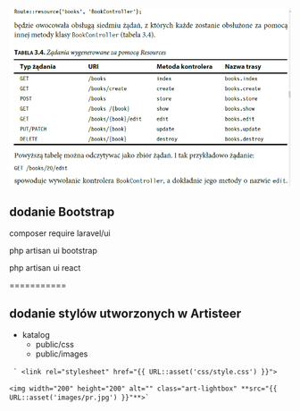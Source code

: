 

![routing](images/rys_routing.png)

## dodanie Bootstrap

composer require laravel/ui

php artisan ui bootstrap

php artisan ui react


===========
## dodanie stylów utworzonych w Artisteer

* katalog
    - public/css
    - public/images

``
` <link rel="stylesheet" href="{{ URL::asset('css/style.css') }}">``

    <img width="200" height="200" alt="" class="art-lightbox" **src="{{ URL::asset('images/pr.jpg') }}"**>`
